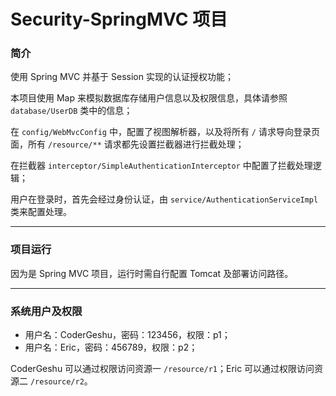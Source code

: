 # Security-SpringMVC 项目

### 简介

使用 Spring MVC 并基于 Session 实现的认证授权功能；

本项目使用 Map 来模拟数据库存储用户信息以及权限信息，具体请参照 `database/UserDB`  类中的信息；

在 `config/WebMvcConfig` 中，配置了视图解析器，以及将所有 `/` 请求导向登录页面，所有 `/resource/**` 请求都先设置拦截器进行拦截处理；

在拦截器 `interceptor/SimpleAuthenticationInterceptor` 中配置了拦截处理逻辑；

用户在登录时，首先会经过身份认证，由 `service/AuthenticationServiceImpl` 类来配置处理。

***

### 项目运行

因为是 Spring MVC 项目，运行时需自行配置 Tomcat 及部署访问路径。

***

### 系统用户及权限

- 用户名：CoderGeshu，密码：123456，权限：p1；
- 用户名：Eric，密码：456789，权限：p2；

CoderGeshu 可以通过权限访问资源一 `/resource/r1`；Eric 可以通过权限访问资源二 `/resource/r2`。